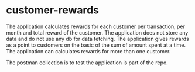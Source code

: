 # customer-rewards

The application calculates rewards for each customer per transaction, per month and total reward of the customer. 
The application does not store any data and do not use any db for data fetching.
The application gives rewards as a point to customers on the basic of the sum of amount spent at a time.
The application can calculates rewards for more than one customer.

The postman collection is to test the application is part of the repo. 

